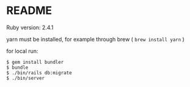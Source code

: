 # README

Ruby version: 2.4.1

yarn must be installed, for example through brew ( `brew install yarn` )

for local run:
```
$ gem install bundler
$ bundle
$ ./bin/rails db:migrate  
$ ./bin/server
```
